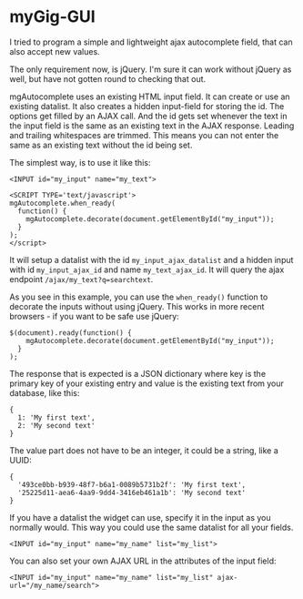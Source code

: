 # myGig-GUI

I tried to program a simple and lightweight ajax autocomplete field, that can also accept new values.

The only requirement now, is jQuery. I'm sure it can work without jQuery as well, but have not gotten round to checking that out.

mgAutocomplete uses an existing HTML input field. It can create or use an existing datalist. It also creates a hidden input-field for storing the id. The options get filled by an AJAX call. And the id gets set whenever the text in the input field is the same as an existing text in the AJAX response. Leading and trailing whitespaces are trimmed. This means you can not enter the same as an existing text without the id being set.

The simplest way, is to use it like this:

```
<INPUT id="my_input" name="my_text">

<SCRIPT TYPE='text/javascript'>
mgAutocomplete.when_ready(
  function() {
    mgAutocomplete.decorate(document.getElementById("my_input"));
  }
);
</script>
```
It will setup a datalist with the id `my_input_ajax_datalist` and a hidden input with id `my_input_ajax_id` and name `my_text_ajax_id`. It will query the ajax endpoint `/ajax/my_text?q=searchtext`.

As you see in this example, you can use the `when_ready()` function to decorate the inputs without using jQuery. This works in more recent browsers - if you want to be safe use jQuery:
```
$(document).ready(function() {
    mgAutocomplete.decorate(document.getElementById("my_input"));
  }
);
```

The response that is expected is a JSON dictionary where key is the primary key of your existing entry and value is the existing text from your database, like this:
```
{
  1: 'My first text',
  2: 'My second text'
}
```
The value part does not have to be an integer, it could be a string, like a UUID:
```
{
  '493ce0bb-b939-48f7-b6a1-0089b5731b2f': 'My first text',
  '25225d11-aea6-4aa9-9dd4-3416eb461a1b': 'My second text'
}
```

If you have a datalist the widget can use, specify it in the input as you normally would. This way you could use the same datalist for all your fields.

```
<INPUT id="my_input" name="my_name" list="my_list">
```

You can also set your own AJAX URL in the attributes of the input field:
```
<INPUT id="my_input" name="my_name" list="my_list" ajax-url="/my_name/search">
```
